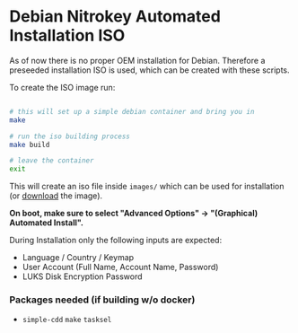 # Debian Nitrokey Automated Installation ISO

As of now there is no proper OEM installation for Debian. Therefore
a preseeded installation ISO is used, which can be created with these 
scripts.

To create the ISO image run:
```bash

# this will set up a simple debian container and bring you in
make

# run the iso building process
make build

# leave the container
exit
```

This will create an iso file inside `images/` which can be used for installation (or [download](https://www.nitrokey.com/files/ci/nitropad/debian-oem/) the image).

**On boot, make sure to select "Advanced Options" -> "(Graphical) Automated Install".**

During Installation only the following inputs are expected:
* Language / Country / Keymap
* User Account (Full Name, Account Name, Password)
* LUKS Disk Encryption Password

### Packages needed (if building w/o docker)

* `simple-cdd` `make` `tasksel`
